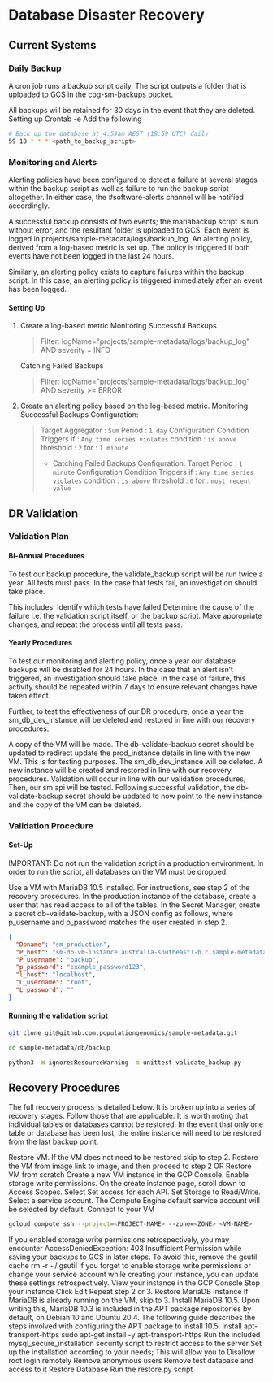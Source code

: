# Database Disaster Recovery

## Current Systems

### Daily Backup

A cron job runs a backup script daily. The script outputs a folder that is uploaded to GCS in the cpg-sm-backups bucket.

All backups will be retained for 30 days in the event that they are deleted.
Setting up
Crontab -e
Add the following

```bash
# Back up the database at 4:59am AEST (18:59 UTC) daily
59 18 * * * <path_to_backup_script>
```

### Monitoring and Alerts

Alerting policies have been configured to detect a failure at several stages within the backup script as well as failure to run the backup script altogether. In either case, the #software-alerts channel will be notified accordingly.

A successful backup consists of two events; the mariabackup script is run without error, and the resultant folder is uploaded to GCS. Each event is logged in projects/sample-metadata/logs/backup_log. An alerting policy, derived from a log-based metric is set up. The policy is triggered if both events have not been logged in the last 24 hours.

Similarly, an alerting policy exists to capture failures within the backup script. In this case, an alerting policy is triggered immediately after an event has been logged.

#### Setting Up

1. Create a log-based metric
   Monitoring Successful Backups

   > Filter: logName="projects/sample-metadata/logs/backup_log" AND severity = INFO

   Catching Failed Backups

   > Filter: logName="projects/sample-metadata/logs/backup_log" AND severity >= ERROR

2. Create an alerting policy based on the log-based metric.
   Monitoring Successful Backups Configuration:
   > Target
   > Aggregator : `Sum`
   > Period : `1 day`
   > Configuration
   > Condition Triggers if : `Any time series violates`
   > condition : `is above`
   > threshold : `2`
   > for : `1 minute`
   >
   > - Catching Failed Backups Configuration:
   >   Target
   >   Period : `1 minute`
   >   Configuration
   >   Condition Triggers if : `Any time series violates`
   >   condition : `is above`
   >   threshold : `0`
   >   for : `most recent value`

## DR Validation

### Validation Plan

#### Bi-Annual Procedures

To test our backup procedure, the validate_backup script will be run twice a year. All tests must pass. In the case that tests fail, an investigation should take place.

This includes:
Identify which tests have failed
Determine the cause of the failure i.e. the validation script itself, or the backup script.
Make appropriate changes, and repeat the process until all tests pass.

#### Yearly Procedures

To test our monitoring and alerting policy, once a year our database backups will be disabled for 24 hours. In the case that an alert isn’t triggered, an investigation should take place. In the case of failure, this activity should be repeated within 7 days to ensure relevant changes have taken effect.

Further, to test the effectiveness of our DR procedure, once a year the sm_db_dev_instance will be deleted and restored in line with our recovery procedures.

A copy of the VM will be made.
The db-validate-backup secret should be updated to redirect update the prod_instance details in line with the new VM. This is for testing purposes.
The sm_db_dev_instance will be deleted.
A new instance will be created and restored in line with our recovery procedures.
Validation will occur in line with our validation procedures,
Then, our sm api will be tested.
Following successful validation, the db-validate-backup secret should be updated to now point to the new instance and the copy of the VM can be deleted.

### Validation Procedure

#### Set-Up

IMPORTANT: Do not run the validation script in a production environment. In order to run the script, all databases on the VM must be dropped.

Use a VM with MariaDB 10.5 installed. For instructions, see step 2 of the recovery procedures.
In the production instance of the database, create a user that has read access to all of the tables.
In the Secret Manager, create a secret db-validate-backup, with a JSON config as follows, where p_username and p_password matches the user created in step 2.

```json
{
  "Dbname": "sm_production",
  "P_host": "sm-db-vm-instance.australia-southeast1-b.c.sample-metadata.internal",
  "P_username": "backup",
  "p_password": "example_password123",
  "l_host": "localhost",
  "L_username": "root",
  "L_password": ""
}
```

#### Running the validation script

```bash
git clone git@github.com:populationgenomics/sample-metadata.git
```

```bash
cd sample-metadata/db/backup
```

```bash
python3 -W ignore:ResourceWarning -m unittest validate_backup.py
```

## Recovery Procedures

The full recovery process is detailed below. It is broken up into a series of recovery stages. Follow those that are applicable. It is worth noting that individual tables or databases cannot be restored. In the event that only one table or database has been lost, the entire instance will need to be restored from the last backup point.

Restore VM. If the VM does not need to be restored skip to step 2.
Restore the VM from image link to image, and then proceed to step 2 OR
Restore VM from scratch
Create a new VM instance in the GCP Console.
Enable storage write permissions. On the create instance page, scroll down to Access Scopes. Select Set access for each API. Set Storage to Read/Write.
Select a service account. The Compute Engine default service account will be selected by default.
Connect to your VM

```bash
gcloud compute ssh --project=<PROJECT-NAME> --zone=<ZONE> <VM-NAME>
```

If you enabled storage write permissions retrospectively, you may encounter AccessDeniedException: 403 Insufficient Permission while saving your backups to GCS in later steps. To avoid this, remove the gsutil cache rm -r ~/.gsutil
If you forget to enable storage write permissions or change your service account while creating your instance, you can update these settings retrospectively.
View your instance in the GCP Console
Stop your instance
Click Edit
Repeat step 2 or 3.
Restore MariaDB Instance If MariaDB is already running on the VM, skip to 3.
Install MariaDB 10.5. Upon writing this, MariaDB 10.3 is included in the APT package repositories by default, on Debian 10 and Ubuntu 20.4. The following guide describes the steps involved with configuring the APT package to install 10.5.
Install apt-transport-https sudo apt-get install -y apt-transport-https
Run the included mysql_secure_installation security script to restrict access to the server
Set up the installation according to your needs; This will allow you to
Disallow root login remotely
Remove anonymous users
Remove test database and access to it
Restore Database
Run the restore.py script
